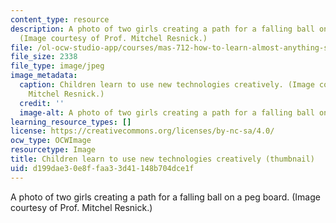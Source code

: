 ```yaml
---
content_type: resource
description: A photo of two girls creating a path for a falling ball on a peg board.
  (Image courtesy of Prof. Mitchel Resnick.)
file: /ol-ocw-studio-app/courses/mas-712-how-to-learn-almost-anything-spring-2001/d199dae30e8ffaa33d41148b704dce1f_mas-712s01-th.jpg
file_size: 2338
file_type: image/jpeg
image_metadata:
  caption: Children learn to use new technologies creatively. (Image courtesy of Prof.
    Mitchel Resnick.)
  credit: ''
  image-alt: A photo of two girls creating a path for a falling ball on a peg board.
learning_resource_types: []
license: https://creativecommons.org/licenses/by-nc-sa/4.0/
ocw_type: OCWImage
resourcetype: Image
title: Children learn to use new technologies creatively (thumbnail)
uid: d199dae3-0e8f-faa3-3d41-148b704dce1f
---
```

A photo of two girls creating a path for a falling ball on a peg board. (Image courtesy of Prof. Mitchel Resnick.)
